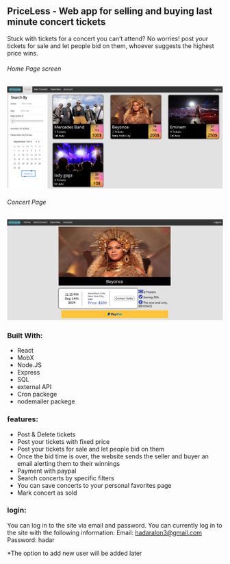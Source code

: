 
## PriceLess - Web app for selling and buying last minute concert tickets

Stuck with tickets for a concert you can’t attend? No worries! post your tickets for sale and let people bid on them, whoever suggests the highest price wins.

###### Home Page screen
![alt text](src/images/front.png "Home Page screenshot")
###### Concert Page
![alt text](src/images/concertPage.png "Concert Page screenshot")

### Built With:
- React
- MobX
- Node.JS
- Express
- SQL
- external API
- Cron packege
- nodemailer packege

### features:

- Post & Delete tickets
- Post your tickets with fixed price
- Post your tickets for sale and let people bid on them 
- Once the bid time is over, the website sends the seller and buyer an email alerting them to their winnings
- Payment with paypal
- Search concerts by specific filters
- You can save concerts to your personal favorites page
- Mark concert as sold


### login:

You can log in to the site via email and password.
You can currently log in to the site with the following information:
Email: hadaralon3@gmail.com 
Password: hadar

*The option to add new user will be added later
